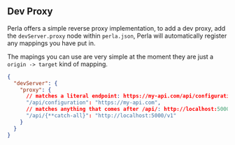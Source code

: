 ## Dev Proxy

Perla offers a simple reverse proxy implementation, to add a dev proxy, add the `devServer.proxy` node within `perla.json`, Perla will automatically register any mappings you have put in.

The mapings you can use are very simple at the moment they are just a `origin -> target` kind of mapping.

```json
{
  "devServer": {
    "proxy": {
      // matches a literal endpoint: https://my-api.com/api/configuration
      "/api/configuration": "https://my-api.com",
      // matches anything that comes after /api/: http://localhost:5000/v1/api/products
      "/api/{**catch-all}": "http://localhost:5000/v1"
    }
  }
}
```
